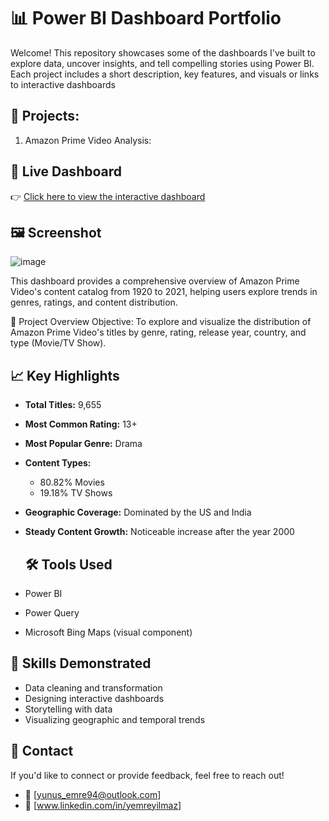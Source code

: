 # 📊 Power BI Dashboard Portfolio
Welcome! This repository showcases some of the dashboards I've built to explore data, uncover insights, and tell compelling stories using Power BI. Each project includes a short description, key features, and visuals or links to interactive dashboards 

## 🚀 Projects:

1. Amazon Prime Video Analysis:

## 🔗 Live Dashboard
👉 [Click here to view the interactive dashboard](https://app.powerbi.com/view?r=eyJrIjoiMjI3YjYyZGItZGIzZS00ZGNiLTg5M2QtYjUzZGU5YWFmN2Y5IiwidCI6IjRmZWE5MWY4LTM4Y2UtNDRiNS1iZTliLTMxMjY2MmY2N2MwNSIsImMiOjl9)

## 🖼️ Screenshot
![image](https://github.com/user-attachments/assets/851332c5-6b05-4cab-9567-62830a2f07b5)



This dashboard provides a comprehensive overview of Amazon Prime Video's content catalog from 1920 to 2021, helping users explore trends in genres, ratings, and content distribution.

📌 Project Overview
Objective:
To explore and visualize the distribution of Amazon Prime Video's titles by genre, rating, release year, country, and type (Movie/TV Show).

## 📈 Key Highlights

- **Total Titles:** 9,655  
- **Most Common Rating:** 13+  
- **Most Popular Genre:** Drama  
- **Content Types:**  
  - 80.82% Movies  
  - 19.18% TV Shows  
- **Geographic Coverage:** Dominated by the US and India  
- **Steady Content Growth:** Noticeable increase after the year 2000

  ## 🛠 Tools Used

- Power BI  
- Power Query  
- Microsoft Bing Maps (visual component)

## 🧠 Skills Demonstrated

- Data cleaning and transformation  
- Designing interactive dashboards  
- Storytelling with data  
- Visualizing geographic and temporal trends

## 📩 Contact

If you'd like to connect or provide feedback, feel free to reach out!

- 📧 [yunus_emre94@outlook.com]  
- 💼 [www.linkedin.com/in/yemreyilmaz]
